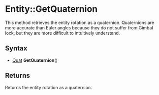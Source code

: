 # Entity::GetQuaternion #
This method retrieves the entity rotation as a quaternion. Quaternions are more accurate than Euler angles because they do not suffer from Gimbal lock, but they are more difficult to intuitively understand.

## Syntax ##
- [Quat](CPP_Quat.md) **GetQuaternion**()

## Returns ##
Returns the entity rotation as a quaternion.
